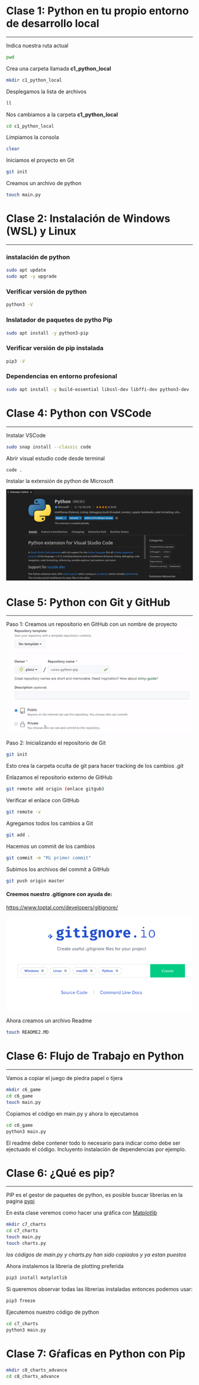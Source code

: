 # Clase 1: Python en tu propio entorno de desarrollo local

------------------------------------


Indica nuestra ruta actual
```bash
pwd
```

Crea una carpeta llamada **c1_python_local**
```bash
mkdir c1_python_local
```
Desplegamos la lista de archivos
```bash
ll
```
Nos cambiamos a la carpeta **c1_python_local**
```bash
cd c1_python_local
```
Limpiamos la consola
```bash
clear
```

Iniciamos el proyecto en Git
```bash
git init
```
Creamos un archivo de python
```bash
touch main.py
```

# Clase 2: Instalación de Windows (WSL) y Linux

------------------------------------

### instalación de python
```bash
sudo apt update
sudo apt -y upgrade
```

### Verificar versión de python

```bash
python3 -V
```

### Inslatador de paquetes de pytho Pip

```bash
sudo apt install -y python3-pip
```

### Verificar versión de pip instalada

```bash
pip3 -V
```

### Dependencias en entorno profesional

```bash
sudo apt install -y build-essential libssl-dev libffi-dev python3-dev
```

# Clase 4: Python con VSCode

------------------------------------

Instalar VSCode
```bash
sudo snap install --classic code
```

Abrir visual estudio code desde terminal
```bash
code .
```

Instalar la extensión de python de Microsoft

![estructura](./imgs/im1.png "Extensión de python")  

# Clase 5: Python con Git y GitHub

------------------------------------

Paso 1: Creamos un repositorio en GitHub con un nombre de proyecto
![estructura](./imgs/im2.png "Creación de repositorio GitHub")  

Paso 2: Inicializando el repositorio de Git

```bash
git init
```

Esto crea la carpeta oculta de git para hacer tracking de los cambios *.git*

Enlazamos el repositorio externo de GitHub

```bash
git remote add origin (enlace gitgub)
```

Verificar el enlace con GitHub

```bash
git remote -v
```

Agregamos todos los cambios a Git

```bash
git add .
```

Hacemos un commit de los cambios

```bash
git commit -m "Mi primer commit"
```

Subimos los archivos del commit a GitHub

```bash
git push origin master
```

#### Creemos nuestro .gitignore con ayuda de:

https://www.toptal.com/developers/gitignore/

![estructura](./imgs/im3.png "Página para crear gitignores")  

Ahora creamos un archivo Readme

```bash
touch README2.MD
```

# Clase 6: Flujo de Trabajo en Python

------------------------------------

Vamos a copiar el juego de piedra papel o tijera

```bash
mkdir c6_game
cd c6_game
touch main.py
```

Copiamos el código en main.py y ahora lo ejecutamos

```bash
cd c6_game
python3 main.py
```

El readme debe contener todo lo necesario para indicar como debe ser ejectuado el código. Incluyento instalación de dependencias por ejemplo.

# Clase 6: ¿Qué es pip?

-----------
PIP es el gestor de paquetes de python, es posible buscar librerías en la pagina [pypi](https://pypi.org/)

En esta clase veremos como hacer una gráfica con [Matplotlib](https://pypi.org/project/matplotlib/)

```bash
mkdir c7_charts
cd c7_charts
touch main.py
touch charts.py
```

_los códigos de main.py y charts.py han sido copiados y ya estan puestos_

Ahora instalemos la libreria de plotting preferida

```bash
pip3 install matplotlib
```

Si queremos observar todas las librerias instaladas entonces podemos usar:

```bash
pip3 freeze
```

Ejecutemos nuestro código de python

```bash
cd c7_charts
python3 main.py
```

# Clase 7: Gŕaficas en Python con Pip

```bash
mkdir c8_charts_advance
cd c8_charts_advance
```
